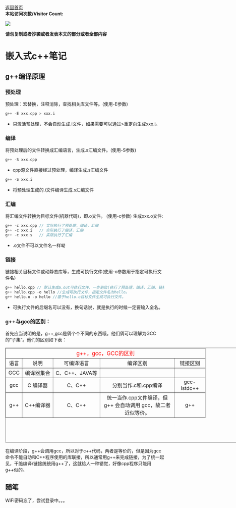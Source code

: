 [返回首页](README.md)     
**本站访问次数/Visitor Count:**

<a href="https://count.getloli.com/"><img src="https://count.getloli.com/get/@:2356360027"></a>

**请勿复制或者抄袭或者发表本文的部分或者全部内容**  
# 嵌入式c++笔记

## g++编译原理

### 预处理
预处理：宏替换，注释消除，查找相关库文件等。(使用-E参数)
```c++
g++ -E xxx.cpp > xxx.i
```
- 只激活预处理，不会自动生成.i文件，如果需要可以通过>重定向生成xxx.i。

### 编译
将预处理后的文件转换成汇编语言，生成.s汇编文件。(使用-S参数)
```c++
g++ -S xxx.cpp
```
- cpp源文件直接经过预处理，编译生成.s汇编文件  

```c++
g++ -S xxx.i
```
- 将预处理生成的.i文件编译生成.s汇编文件

### 汇编
将汇编文件转换为目标文件(机器代码)，即.o文件。 (使用-c参数)
生成xxx.o文件:
```c++
g++ -c xxx.cpp // 实际执行了预处理，编译，汇编
g++ -c xxx.i   // 实际执行了编译，汇编
g++ -c xxx.s   // 实际执行了汇编
```  
- .o文件不可以文件名一样呦

### 链接  
链接相关目标文件或动静态库等，生成可执行文件(使用-o参数用于指定可执行文件名)
```c++
g++ hello.cpp // 默认生成a.out可执行文件，一步到位(执行了预处理，编译，汇编，链接)
g++ hello.cpp -o hello //生成可执行文件，指定文件名为hello。
g++ hello.o -o hello //基于hello.o目标文件生成可执行文件。
``` 
- 可执行文件的后缀名可以没有，换句话说，就是执行的时候一定要输入全名。

### g++与gcc的区别：  
首先应当说明的是，g++,gcc是俩个个不同的东西哦。他们俩可以理解为GCC的“子集”。他们的区别如下表：



<table align="center" border="1" id="t1" style="width:800px;height:300px"  >
  <tbody align="center" valign="center"  >
    <tr >
      <td colspan="5" style="color:red;font-size:17px;">g++，gcc，GCC的区别</td>
    </tr>
    <tr>
      <td>语言</td>
      <td>说明</td>
      <td>可编译语言</td>
      <td style="width:220px">编译区别</td>
      <td style="width:80px">链接区别</td>
    </tr>  <tr >
      <td>GCC</td>
      <td>编译器集合</td>
      <td>C、C++、JAVA等 </td>
      <td> </td>
      <td> </td>
    </tr>  <tr>
      <td>gcc </td>
      <td>C 编译器 </td>
      <td>C、C++ </td>
      <td>分别当作.c和.cpp编译</td>
      <td>gcc-lstdc++ </td>
    </tr>  <tr>
      <td>g++</td>
      <td>C++编译器 </td>
      <td>C、C++ </td>
      <td>统一当作.cpp文件编译，但g++ 会自动调用 gcc，故二者近似等价。</td>
      <td>g++ </td>
    </tr>  
    </tr>
  </tbody>
</table>


在编译阶段，g++会调用gcc，所以对于c++代码，两者是等价的，但是因为gcc命令不能自动和C++程序使用的库联接，所以通常用g++来完成链接，为了统一起见，干脆编译/链接统统用g++了，这就给人一种错觉，好像cpp程序只能用g++似的。

## 随笔


WiFi密码忘了，尝试登录中。。。
